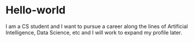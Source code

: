 # Hello-world
I am a CS student and I want to pursue a career along the lines of Artificial Intelligence, Data Science, etc and I will work to expand my profile later.
